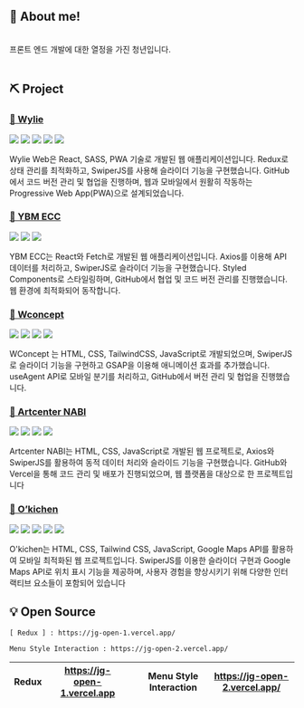 ## 🌳 About me! 
<br />
프론트 엔드 개발에 대한 열정을 가진 청년입니다. 

<br />
<br />

## ⛏️ Project
### <a href="https://jg-pro-wylie.vercel.app/" >🧾 Wylie</a>
<img src="https://img.shields.io/badge/React-61DAFB?style=for-the-badge&logo=react&logoColor=FFFFFF"> <img src="https://img.shields.io/badge/Sass-C69?style=for-the-badge&logo=sass&logoColor=FFFFFF"> <img src="https://img.shields.io/badge/ES6-1F3A55?style=for-the-badge&logo=javascript&logoColor=F7DF1E"> <img src="https://img.shields.io/badge/PWA-4A90E2?style=for-the-badge&logo=pwa&logoColor=FFFFFF">  <img src="https://img.shields.io/badge/Redux-764ABC?style=for-the-badge&logo=redux&logoColor=FFFFFF">

Wylie Web은 React, SASS, PWA 기술로 개발된 웹 애플리케이션입니다. Redux로 상태 관리를 최적화하고, SwiperJS를 사용해 슬라이더 기능을 구현했습니다. GitHub에서 코드 버전 관리 및 협업을 진행하며, 웹과 모바일에서 원활히 작동하는 Progressive Web App(PWA)으로 설계되었습니다.

### <a href="https://jg-pro-ybmecc.vercel.app/" >🧾 YBM ECC</a>
<img src="https://img.shields.io/badge/Fetch-0077B5?style=for-the-badge&logo=fetch&logoColor=FFFFFF"> <img src="https://img.shields.io/badge/Styled_Components-DB7093?style=for-the-badge&logo=styled-components&logoColor=FFFFFF"> <img src="https://img.shields.io/badge/React-61DAFB?style=for-the-badge&logo=react&logoColor=FFFFFF">

YBM ECC는 React와 Fetch로 개발된 웹 애플리케이션입니다. Axios를 이용해 API 데이터를 처리하고, SwiperJS로 슬라이더 기능을 구현했습니다. Styled Components로 스타일링하며, GitHub에서 협업 및 코드 버전 관리를 진행했습니다. 웹 환경에 최적화되어 동작합니다.

### <a href="https://jg-pro-wconcept.vercel.app/" >🧾 Wconcept</a>
<img src="https://img.shields.io/badge/HTML5-E34F26?style=for-the-badge&logo=html5&logoColor=FFFFFF"> <img src="https://img.shields.io/badge/CSS3-1572B6?style=for-the-badge&logo=css3&logoColor=FFFFFF"> <img src="https://img.shields.io/badge/Tailwind_CSS-06B6D4?style=for-the-badge&logo=tailwind-css&logoColor=FFFFFF"> <img src="https://img.shields.io/badge/JavaScript-F7DF1E?style=for-the-badge&logo=javascript&logoColor=FFFFFF">

WConcept 는 HTML, CSS, TailwindCSS, JavaScript로 개발되었으며, SwiperJS로 슬라이더 기능을 구현하고 GSAP을 이용해 애니메이션 효과를 추가했습니다. useAgent API로 모바일 분기를 처리하고, GitHub에서 버전 관리 및 협업을 진행했습니다.

### <a href="https://vercel.com/ggukes-projects/jp-pro-artnabi" >🧾 Artcenter NABI</a>
<img src="https://img.shields.io/badge/HTML5-E34F26?style=for-the-badge&logo=html5&logoColor=FFFFFF"> <img src="https://img.shields.io/badge/Swiper-6E7E94?style=for-the-badge&logo=swiper&logoColor=FFFFFF"> <img src="https://img.shields.io/badge/CSS3-1572B6?style=for-the-badge&logo=css3&logoColor=FFFFFF"> <img src="https://img.shields.io/badge/JavaScript-F7DF1E?style=for-the-badge&logo=javascript&logoColor=FFFFFF">

Artcenter NABI는 HTML, CSS, JavaScript로 개발된 웹 프로젝트로, Axios와 SwiperJS를 활용하여 동적 데이터 처리와 슬라이드 기능을 구현했습니다. GitHub와 Vercel을 통해 코드 관리 및 배포가 진행되었으며, 웹 플랫폼을 대상으로 한 프로젝트입니다

### <a href="https://vercel.com/ggukes-projects/jp-pro-kichen" >🧾 O’kichen</a>
<img src="https://img.shields.io/badge/HTML5-E34F26?style=for-the-badge&logo=html5&logoColor=FFFFFF"> <img src="https://img.shields.io/badge/CSS3-1572B6?style=for-the-badge&logo=css3&logoColor=FFFFFF"> <img src="https://img.shields.io/badge/Tailwind_CSS-06B6D4?style=for-the-badge&logo=tailwind-css&logoColor=FFFFFF"> <img src="https://img.shields.io/badge/JavaScript-F7DF1E?style=for-the-badge&logo=javascript&logoColor=FFFFFF"> <img src="https://img.shields.io/badge/Google_Maps_API-4285F4?style=for-the-badge&logo=google-maps&logoColor=FFFFFF">

O'kichen는 HTML, CSS, Tailwind CSS, JavaScript, Google Maps API를 활용하여 모바일 최적화된 웹 프로젝트입니다. SwiperJS를 이용한 슬라이더 구현과 Google Maps API로 위치 표시 기능을 제공하며, 사용자 경험을 향상시키기 위해 다양한 인터랙티브 요소들이 포함되어 있습니다

## 💡 Open Source
```
[ Redux ] : https://jg-open-1.vercel.app/
```
```
Menu Style Interaction : https://jg-open-2.vercel.app/
```
| Redux  | https://jg-open-1.vercel.app |  | Menu Style Interaction | https://jg-open-2.vercel.app/ |
|------------|------------------------|--|------------|------------------------|
